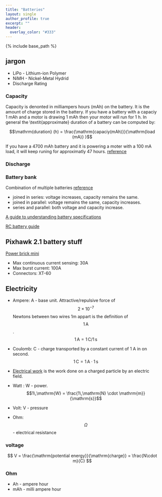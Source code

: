 ```yaml
---
title: "Batteries"
layout: single
author_profile: true
excerpt: ""
header:
  overlay_color: "#333"
---
```

{% include base_path %}

<!-- KaTeX -->
<script src="https://cdn.mathjax.org/mathjax/latest/MathJax.js?config=TeX-AMS-MML_HTMLorMML" type="text/javascript"></script>

## jargon

* LiPo - Lithium-ion Polymer
* NiMH - Nickel-Metal Hydrid
* Discharge Rating

### Capacity

Capacity is denonted in milliampers hours (mAh) on the battery. It is the amount of charge stored
in the battery.
If you have a battery with a capaciy 1 mAh and a motor is drawing 1 mAh then your motor will run for 1 h. In general the \textit{approximate} duration of a battery can be computed
by:

$$\mathrm{duration} (h) = \frac{\mathrm{capaciy(mAh)}}{\mathrm{load (mA)} }$$

If you have a 4700 mAh battery and it is powering a moter with a 100 mA load, it will
keep runing for approximatly 47 hours. [reference](https://electronics.stackexchange.com/questions/79279/does-mah-measure-how-long-a-battery-would-last)


### Discharge


### Battery bank

Combination of multiple batteries [reference](https://www.batterystuff.com/kb/articles/battery-articles/battery-bank-tutorial.html)

* joined in series: voltage increases, capacity remains the same.
* joined in parallel: voltage remains the same, capacity increases.
* series and parallel: both voltage and capacity increase.


[A guide to understanding battery specifications](http://web.mit.edu/evt/summary_battery_specifications.pdf)

[RC battery guide](http://www.ebay.co.uk/gds/RC-Lipo-Batteries-Buying-Usage-and-Storage-Basic-Guide-/10000000205584236/g.html)

## Pixhawk 2.1 battery stuff

[Power brick mini](https://drones.altigator.com/power-brick-mini-for-pixhawk-21-p-42548.html)
* Max continuous current sensing: 30A
* Max burst current: 100A
* Connectors: XT-60

## Electricity

* Ampere: A - base unit. Attractive/repulsive force of $$2 \times 10^{-7}$$ Newtons between
two wires 1m appart is the definition of  $$1\,\mathrm{A}$$.
$$1\,\mathrm{A} = 1\,\mathrm{C} / 1\,\mathrm{s}$$

* Coulomb: C -  charge transported by a constant current of 1 A in on second.
$$1\,\mathrm{C} = 1\,\mathrm{A} \cdot 1\,\mathrm{s}$$

* [Electrical work](http://hyperphysics.phy-astr.gsu.edu/hbase/electric/elewor.html) is the work done on a charged particle by an electric field. 

* Watt : W - power.  $$1\,\mathrm{W} = \frac{1\,\mathrm{N} \cdot \mathrm{m}}{\mathrm{s}}$$

* Volt: V - pressure

* Ohm: $$\Omega$$ - electrical resistance

### voltage

$$ V = \frac{\mathrm{potential energy}}{\mathrm{charge}} = \frac{N\cdot m}{C} $$

### Ohm



* Ah - ampere hour
* mAh - milli ampere hour
